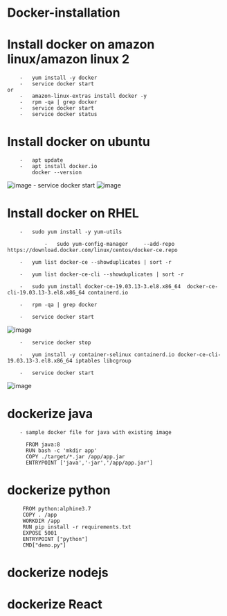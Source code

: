 # Docker-installation

#	Install docker on amazon linux/amazon linux 2
		-	yum install -y docker 
		-	service docker start
	or
		-	amazon-linux-extras install docker -y
		-	rpm -qa | grep docker
		-	service docker start
		-	service docker status
		
#	Install docker on ubuntu
		- 	apt update
		-	apt install docker.io
			docker --version
![image](https://user-images.githubusercontent.com/54719289/105640081-1847be80-5ea2-11eb-97d9-e0257227f235.png)
		-	service docker start
![image](https://user-images.githubusercontent.com/54719289/105640166-842a2700-5ea2-11eb-9c88-74c64bb11571.png)
	
		
#	Install docker on RHEL
	
	
   	 	-	sudo yum install -y yum-utils
		
    	        -	sudo yum-config-manager     --add-repo     https://download.docker.com/linux/centos/docker-ce.repo
    		
		-	yum list docker-ce --showduplicates | sort -r
    		
		-	yum list docker-ce-cli --showduplicates | sort -r
    		
		-	sudo yum install docker-ce-19.03.13-3.el8.x86_64  docker-ce-cli-19.03.13-3.el8.x86_64 containerd.io
    		
		-	rpm -qa | grep docker
    		
		-	service docker start
		
![image](https://user-images.githubusercontent.com/54719289/105912370-64853100-6051-11eb-9cab-94d5060c5a83.png)
		
		-	service docker stop
    		
		-	yum install -y container-selinux containerd.io docker-ce-cli-19.03.13-3.el8.x86_64 iptables libcgroup
		
		-	service docker start

![image](https://user-images.githubusercontent.com/54719289/105912495-8e3e5800-6051-11eb-9e6b-6f04831b5a8f.png)


#	dockerize java
		- sample docker file for java with existing image
		  
		  FROM java:8
		  RUN bash -c 'mkdir app'
		  COPY ./target/*.jar /app/app.jar
		  ENTRYPOINT ['java','-jar','/app/app.jar']	
			
#	dockerize python
		
		 FROM python:alphine3.7
		 COPY . /app
		 WORKDIR /app
		 RUN pip install -r requirements.txt
		 EXPOSE 5001
		 ENTRYPOINT ["python"]
		 CMD["demo.py"]
		 
#	dockerize nodejs

#	dockerize React
